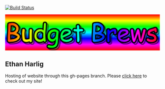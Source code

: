 [![Build Status](https://travis-ci.org/cpe305Spring17/spring2017-project-ethanharlig.svg?branch=master)](https://travis-ci.org/cpe305Spring17/spring2017-project-ethanharlig)

![Budget Brews](res/img/logo.png)

## Ethan Harlig 

Hosting of website through this gh-pages branch. Please [click here](https://cpe305spring17.github.io/spring2017-project-ethanharlig/) to check out my site!
